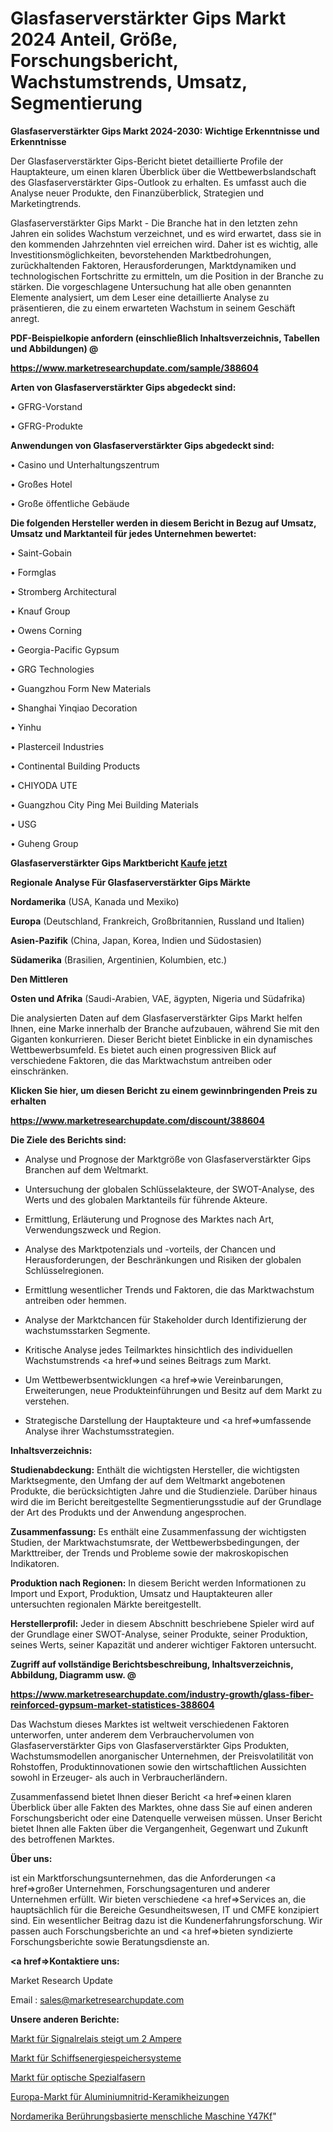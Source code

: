 # Glasfaserverstärkter Gips Markt 2024 Anteil, Größe, Forschungsbericht, Wachstumstrends, Umsatz, Segmentierung

<strong>Glasfaserverstärkter Gips Markt 2024-2030: Wichtige Erkenntnisse und Erkenntnisse</strong>

Der Glasfaserverstärkter Gips-Bericht bietet detaillierte Profile der Hauptakteure, um einen klaren Überblick über die Wettbewerbslandschaft des Glasfaserverstärkter Gips-Outlook zu erhalten. Es umfasst auch die Analyse neuer Produkte, den Finanzüberblick, Strategien und Marketingtrends.

Glasfaserverstärkter Gips Markt - Die Branche hat in den letzten zehn Jahren ein solides Wachstum verzeichnet, und es wird erwartet, dass sie in den kommenden Jahrzehnten viel erreichen wird. Daher ist es wichtig, alle Investitionsmöglichkeiten, bevorstehenden Marktbedrohungen, zurückhaltenden Faktoren, Herausforderungen, Marktdynamiken und technologischen Fortschritte zu ermitteln, um die Position in der Branche zu stärken. Die vorgeschlagene Untersuchung hat alle oben genannten Elemente analysiert, um dem Leser eine detaillierte Analyse zu präsentieren, die zu einem erwarteten Wachstum in seinem Geschäft anregt.



<strong><b>PDF-Beispielkopie anfordern (einschließlich Inhaltsverzeichnis, Tabellen und Abbildungen) @ </b></strong>

<strong><a href=https://www.marketresearchupdate.com/sample/388604>

<strong>https://www.marketresearchupdate.com/sample/388604</u></a></strong></strong>



<strong>Arten von Glasfaserverstärkter Gips abgedeckt sind:</strong>

• GFRG-Vorstand

• GFRG-Produkte



<strong>Anwendungen von Glasfaserverstärkter Gips abgedeckt sind:</strong>

• Casino und Unterhaltungszentrum

• Großes Hotel

• Große öffentliche Gebäude



<strong>Die folgenden Hersteller werden in diesem Bericht in Bezug auf Umsatz, Umsatz und Marktanteil für jedes Unternehmen bewertet:</strong>

• Saint-Gobain

• Formglas

• Stromberg Architectural

• Knauf Group

• Owens Corning

• Georgia-Pacific Gypsum

• GRG Technologies

• Guangzhou Form New Materials

• Shanghai Yinqiao Decoration

• Yinhu

• Plasterceil Industries

• Continental Building Products

• CHIYODA UTE

• Guangzhou City Ping Mei Building Materials

• USG

• Guheng Group



<strong>Glasfaserverstärkter Gips Marktbericht <a href=https://www.marketresearchupdate.com/buynow/388604>Kaufe jetzt</a></strong>



<strong>Regionale Analyse Für Glasfaserverstärkter Gips Märkte</strong>



<strong>Nordamerika</strong> (USA, Kanada und Mexiko)



<strong>Europa</strong> (Deutschland, Frankreich, Großbritannien, Russland und Italien)



<strong>Asien-Pazifik</strong> (China, Japan, Korea, Indien und Südostasien)



<strong>Südamerika</strong> (Brasilien, Argentinien, Kolumbien, etc.)



<strong>Den Mittleren</strong> 

<strong>Osten und Afrika</strong> (Saudi-Arabien, VAE, ägypten, Nigeria und Südafrika)

Die analysierten Daten auf dem Glasfaserverstärkter Gips Markt helfen Ihnen, eine Marke innerhalb der Branche aufzubauen, während Sie mit den Giganten konkurrieren. Dieser Bericht bietet Einblicke in ein dynamisches Wettbewerbsumfeld. Es bietet auch einen progressiven Blick auf verschiedene Faktoren, die das Marktwachstum antreiben oder einschränken.



<strong>Klicken Sie hier, um diesen Bericht zu einem gewinnbringenden Preis zu erhalten
</strong>

<strong><a href=https://www.marketresearchupdate.com/discount/388604>https://www.marketresearchupdate.com/discount/388604</b></u></strong></a>



<strong>Die Ziele des Berichts sind:</strong>

- Analyse und Prognose der Marktgröße von Glasfaserverstärkter Gips Branchen auf dem Weltmarkt.

- Untersuchung der globalen Schlüsselakteure, der SWOT-Analyse, des Werts und des globalen Marktanteils für führende Akteure.

- Ermittlung, Erläuterung und Prognose des Marktes nach Art, Verwendungszweck und Region.

- Analyse des Marktpotenzials und -vorteils, der Chancen und Herausforderungen, der Beschränkungen und Risiken der globalen Schlüsselregionen.

- Ermittlung wesentlicher Trends und Faktoren, die das Marktwachstum antreiben oder hemmen.

- Analyse der Marktchancen für Stakeholder durch Identifizierung der wachstumsstarken Segmente.

- Kritische Analyse jedes Teilmarktes hinsichtlich des individuellen Wachstumstrends <a href=>und</a> seines Beitrags zum Markt.

- Um Wettbewerbsentwicklungen <a href=>wie</a> Vereinbarungen, Erweiterungen, neue Produkteinführungen und Besitz auf dem Markt zu verstehen.

- Strategische Darstellung der Hauptakteure und <a href=>umfas</a>sende Analyse ihrer Wachstumsstrategien.



<strong>Inhaltsverzeichnis:</strong>



<strong>Studienabdeckung:</strong> Enthält die wichtigsten Hersteller, die wichtigsten Marktsegmente, den Umfang der auf dem Weltmarkt angebotenen Produkte, die berücksichtigten Jahre und die Studienziele. Darüber hinaus wird die im Bericht bereitgestellte Segmentierungsstudie auf der Grundlage der Art des Produkts und der Anwendung angesprochen.



<strong>Zusammenfassung:</strong> Es enthält eine Zusammenfassung der wichtigsten Studien, der Marktwachstumsrate, der Wettbewerbsbedingungen, der Markttreiber, der Trends und Probleme sowie der makroskopischen Indikatoren.



<strong>Produktion nach Regionen:</strong> In diesem Bericht werden Informationen zu Import und Export, Produktion, Umsatz und Hauptakteuren aller untersuchten regionalen Märkte bereitgestellt.



<strong>Herstellerprofil:</strong> Jeder in diesem Abschnitt beschriebene Spieler wird auf der Grundlage einer SWOT-Analyse, seiner Produkte, seiner Produktion, seines Werts, seiner Kapazität und anderer wichtiger Faktoren untersucht.



<strong><b>Zugriff auf vollständige Berichtsbeschreibung, Inhaltsverzeichnis, Abbildung, Diagramm usw. @ </b></strong>

<strong><a href=https://www.marketresearchupdate.com/industry-growth/glass-fiber-reinforced-gypsum-market-statistices-388604>https://www.marketresearchupdate.com/industry-growth/glass-fiber-reinforced-gypsum-market-statistices-388604</a></strong>

Das Wachstum dieses Marktes ist weltweit verschiedenen Faktoren unterworfen, unter anderem dem Verbrauchervolumen von Glasfaserverstärkter Gips von Glasfaserverstärkter Gips Produkten, Wachstumsmodellen anorganischer Unternehmen, der Preisvolatilität von Rohstoffen, Produktinnovationen sowie den wirtschaftlichen Aussichten sowohl in Erzeuger- als auch in Verbraucherländern.

Zusammenfassend bietet Ihnen dieser Bericht <a href=>einen</a> klaren Überblick über alle Fakten des Marktes, ohne dass Sie auf einen anderen Forschungsbericht oder eine Datenquelle verweisen müssen. Unser Bericht bietet Ihnen alle Fakten über die Vergangenheit, Gegenwart und Zukunft des betroffenen Marktes.



<strong>Über uns:</strong>

 ist ein Marktforschungsunternehmen, das die Anforderungen <a href=>großer</a> Unternehmen, Forschungsagenturen und anderer Unternehmen erfüllt. Wir bieten verschiedene <a href=>Services</a> an, die hauptsächlich für die Bereiche Gesundheitswesen, IT und CMFE konzipiert sind. Ein wesentlicher Beitrag dazu ist die Kundenerfahrungsforschung. Wir passen auch Forschungsberichte an und <a href=>bieten</a> syndizierte Forschungsberichte sowie Beratungsdienste an.



<strong><a href=>Kontaktiere uns:</a></strong>

Market Research Update

Email : sales@marketresearchupdate.com



<strong>Unsere anderen Berichte:</strong>

<a href=https://www.linkedin.com/pulse/signal-relays-up-2-amps-market-opportunities>Markt für Signalrelais steigt um 2 Ampere</a>

<a href=https://www.linkedin.com/pulse/vessel-energy-storage-system-market-outlooks>Markt für Schiffsenergiespeichersysteme</a>

<a href=https://www.linkedin.com/pulse/specialty-optical-fibers-market-size-trends>Markt für optische Spezialfasern</a>

<a href=https://www.linkedin.com/pulse/europe-aluminum-nitride-ceramic-heaters-market>Europa-Markt für Aluminiumnitrid-Keramikheizungen</a>

<a href=https://www.linkedin.com/pulse/north-america-touch-based-human-machine-y47kf/>Nordamerika Berührungsbasierte menschliche Maschine Y47Kf</a>"
